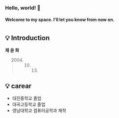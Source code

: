 ### Hello, world! 👋
#### Welcome to my space. I'll let you know from now on.  
#
#
## 💡 Introduction
**채 윤 화**
> 2004. 10. 13.


## 💡 carear
- 대진중학교 졸업
- 대곡고등학교 졸업
- 영남대학교 컴퓨터공학과 재학


## 
